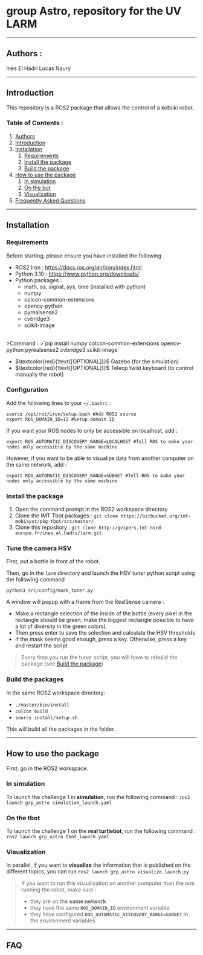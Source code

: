 # group Astro, repository for the UV LARM
---
## Authors :
Inès El Hadri
Lucas Naury

---
## Introduction
This repository is a ROS2 package that allows the control of a kobuki robot. 
### Table of Contents :

1. [Authors](#authors)
1. [Introduction](#introduction)
1. [Installation](#installation)
    1. [Requirements](#requirements)
    1. [Install the package](#install-the-package)
    1. [Build the package](#build-the-packages)
1. [How to use the package](#how-to-use-the-package)
    1. [In simulation](#in-simulation)
    1. [On the bot](#on-the-bot)
    1. [Visualization](#visualization)
1. [Frequently Asked Questions](#faq)

---
## Installation
### Requirements
Before starting, please ensure you have installed the following
- ROS2 Iron : https://docs.ros.org/en/iron/index.html
- Python 3.10 : https://www.python.org/downloads/
- Python packages :
    * math, os, signal, sys, time (installed with python)
    * numpy
    * colcon-common-extensions
    * opencv-python
    * pyrealsense2
    * cvbridge3
    * scikit-image
</br>
    >Command :  
    >`pip install numpy colcon-common-extensions opencv-python pyrealsense2 cvbridge3 scikit-image`

- $`\textcolor{red}{\text{[OPTIONAL]}}`$ Gazebo (for the simulation)
-  $`\textcolor{red}{\text{[OPTIONAL]}}`$ Teleop twist keyboard (to control manually the robot)

### Configuration
Add the following lines to your `~/.bashrc` :
```
source /opt/ros/iron/setup.bash #Add ROS2 source
export ROS_DOMAIN_ID=12 #Setup domain ID
```
If you want your ROS nodes to only be accessible on localhost, add :
```
export ROS_AUTOMATIC_DISCOVERY_RANGE=LOCALHOST #Tell ROS to make your nodes only accessible by the same machine
```
However, if you want to be able to visualize data from another computer on the same network, add :

```
export ROS_AUTOMATIC_DISCOVERY_RANGE=SUBNET #Tell ROS to make your nodes only accessible by the same machine
```


### Install the package
1. Open the command prompt in the ROS2 workspace directory
1. Clone the IMT Tbot packages : `git clone https://bitbucket.org/imt-mobisyst/pkg-tbot/src/master/`
1. Clone this repository : `git clone http://gvipers.imt-nord-europe.fr/ines.el.hadri/larm.git`


### Tune the camera HSV

First, put a bottle in front of the robot.

Then, go in the `larm` directory and launch the HSV tuner python script using the following command
```
python3 src/config/mask_tuner.py
```

A window will popup with a frame from the RealSense camera :
- Make a rectangle selection of the inside of the bottle (every pixel in the rectangle should be green, make the biggest rectangle possible to have a lot of diversity in the green colors).
- Then press enter to save the selection and calculate the HSV thresholds
- If the mask seems good enough, press a key. Otherwise, press a key and restart the script

> Every time you run the tuner script, you will have to rebuild the package (see [Build the package](#build-the-packages))

### Build the packages
In the same ROS2 workspace directory:
- `./master/bin/install`
- `colcon build`
- `source install/setup.sh`

This will build all the packages in the folder.

---
## How to use the package
First, go in the ROS2 workspace.

### In simulation
To launch the challenge 1 in **simulation**, run the following command :
`ros2 launch grp_astro simulation_launch.yaml`

### On the tbot
To launch the challenge 1 on the **real turtlebot**, run the following command :
`ros2 launch grp_astro tbot_launch.yaml`

### Visualization  
In parallel, if you want to **visualize** the information that is published on the different topics, you can run
`ros2 launch grp_astro visualize.launch.py`

> If you want to run this visualization on another computer than the one running the robot, make sure :
> - they are on the **same network**
> - they have the same **`ROS_DOMAIN_ID`** environment variable
> - they have configured **`ROS_AUTOMATIC_DISCOVERY_RANGE=SUBNET`** in the environment variables

---
## FAQ
